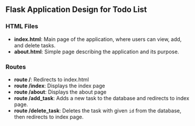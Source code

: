 ## Flask Application Design for Todo List

### HTML Files

- **index.html**: Main page of the application, where users can view, add, and delete tasks.
- **about.html**: Simple page describing the application and its purpose.

### Routes

- **route /**: Redirects to index.html
- **route /index**: Displays the index page
- **route /about**: Displays the about page
- **route /add_task**: Adds a new task to the database and redirects to index page.
- **route /delete_task**: Deletes the task with given `id` from the database, then redirects to index page.
